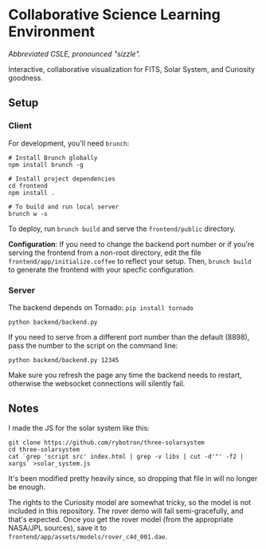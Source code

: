 # Collaborative Science Learning Environment

*Abbreviated CSLE, pronounced "sizzle".*

Interactive, collaborative visualization for FITS, Solar System, and Curiosity goodness.

## Setup

### Client

For development, you'll need `brunch`:

    # Install Brunch globally
    npm install brunch -g
    
    # Install project dependencies
    cd frontend
    npm install .
    
    # To build and run local server
    brunch w -s

To deploy, run `brunch build` and serve the `frontend/public` directory.

**Configuration**:
If you need to change the backend port number
or if you're serving the frontend from a non-root directory,
edit the file `frontend/app/initialize.coffee` to reflect your setup.
Then, `brunch build` to generate the frontend with your specfic configuration.

### Server

The backend depends on Tornado: `pip install tornado`

    python backend/backend.py

If you need to serve from a different port number than the default (8898),
pass the number to the script on the command line:

    python backend/backend.py 12345

Make sure you refresh the page any time the backend needs to restart,
otherwise the websocket connections will silently fail.

## Notes

I made the JS for the solar system like this:

    git clone https://github.com/rybotron/three-solarsystem
    cd three-solarsystem
    cat `grep 'script src' index.html | grep -v libs | cut -d'"' -f2 | xargs` >solar_system.js

It's been modified pretty heavily since, so dropping that file in will no longer be enough.

The rights to the Curiosity model are somewhat tricky, so the model is not included in this repository.
The rover demo will fail semi-gracefully, and that's expected.
Once you get the rover model (from the appropriate NASA/JPL sources),
save it to `frontend/app/assets/models/rover_c4d_001.dae`.
